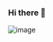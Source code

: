 ### Hi there 👋
![image](https://github.com/kangjongbeom/kangjongbeom/assets/144650931/93226fc6-04fc-4546-9359-4f03cde0cc5d)

<!--
**kangjongbeom/kangjongbeom** is a ✨ _special_ ✨ repository because its `README.md` (this file) appears on your GitHub profile.

Here are some ideas to get you started:

- 🔭 I’m currently working on ...
- 🌱 I’m currently learning ...
- 👯 I’m looking to collaborate on ...
- 🤔 I’m looking for help with ...
- 💬 Ask me about ...
- 📫 How to reach me: ...
- 😄 Pronouns: ...
- ⚡ Fun fact: ...
-->
